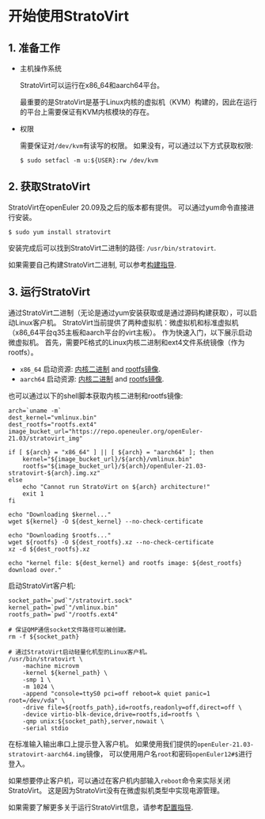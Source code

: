 # 开始使用StratoVirt

## 1. 准备工作

* 主机操作系统
  
   StratoVirt可以运行在x86_64和aarch64平台。
   
   最重要的是StratoVirt是基于Linux内核的虚拟机（KVM）构建的，因此在运行的平台上需要保证有KVM内核模块的存在。

* 权限

    需要保证对`/dev/kvm`有读写的权限。 如果没有，可以通过以下方式获取权限:

    ```shell
    $ sudo setfacl -m u:${USER}:rw /dev/kvm
    ```

## 2. 获取StratoVirt

StratoVirt在openEuler 20.09及之后的版本都有提供。 可以通过yum命令直接进行安装。

```shell
$ sudo yum install stratovirt
```

安装完成后可以找到StratoVirt二进制的路径: `/usr/bin/stratovirt`.

如果需要自己构建StratoVirt二进制, 可以参考[构建指导](./build_guide_ch.md).

## 3. 运行StratoVirt

通过StratoVirt二进制（无论是通过yum安装获取或是通过源码构建获取），可以启动Linux客户机。
StratoVirt当前提供了两种虚拟机：微虚拟机和标准虚拟机（x86_64平台q35主板和aarch平台的virt主板）。
作为快速入门，以下展示启动微虚拟机。
首先，需要PE格式的Linux内核二进制和ext4文件系统镜像（作为rootfs）。
* `x86_64` 启动资源: [内核二进制](https://repo.openeuler.org/openEuler-21.03/stratovirt_img/x86_64/vmlinux.bin)
and [rootfs镜像](https://repo.openeuler.org/openEuler-21.03/stratovirt_img/x86_64/openEuler-21.03-stratovirt-x86_64.img.xz).
* `aarch64` 启动资源: [内核二进制](https://repo.openeuler.org/openEuler-21.03/stratovirt_img/aarch64/vmlinux.bin)
and [rootfs镜像](https://repo.openeuler.org/openEuler-21.03/stratovirt_img/aarch64/openEuler-21.03-stratovirt-aarch64.img.xz).

也可以通过以下的shell脚本获取内核二进制和rootfs镜像:

```shell
arch=`uname -m`
dest_kernel="vmlinux.bin"
dest_rootfs="rootfs.ext4"
image_bucket_url="https://repo.openeuler.org/openEuler-21.03/stratovirt_img"

if [ ${arch} = "x86_64" ] || [ ${arch} = "aarch64" ]; then
    kernel="${image_bucket_url}/${arch}/vmlinux.bin"
    rootfs="${image_bucket_url}/${arch}/openEuler-21.03-stratovirt-${arch}.img.xz"
else
    echo "Cannot run StratoVirt on ${arch} architecture!"
    exit 1
fi

echo "Downloading $kernel..."
wget ${kernel} -O ${dest_kernel} --no-check-certificate

echo "Downloading $rootfs..."
wget ${rootfs} -O ${dest_rootfs}.xz --no-check-certificate
xz -d ${dest_rootfs}.xz

echo "kernel file: ${dest_kernel} and rootfs image: ${dest_rootfs} download over."
```

启动StratoVirt客户机:

```shell
socket_path=`pwd`"/stratovirt.sock"
kernel_path=`pwd`"/vmlinux.bin"
rootfs_path=`pwd`"/rootfs.ext4"

# 保证QMP通信socket文件路径可以被创建。
rm -f ${socket_path}

# 通过StratoVirt启动轻量化机型的Linux客户机。
/usr/bin/stratovirt \
    -machine microvm
    -kernel ${kernel_path} \
    -smp 1 \
    -m 1024 \
    -append "console=ttyS0 pci=off reboot=k quiet panic=1 root=/dev/vda" \
    -drive file=${rootfs_path},id=rootfs,readonly=off,direct=off \
    -device virtio-blk-device,drive=rootfs,id=rootfs \
    -qmp unix:${socket_path},server,nowait \
    -serial stdio
```

在标准输入输出串口上提示登入客户机。 如果使用我们提供的`openEuler-21.03-stratovirt-aarch64.img`镜像，
可以使用用户名`root`和密码`openEuler12#$`进行登入。

如果想要停止客户机，可以通过在客户机内部输入`reboot`命令来实际关闭StratoVirt。
这是因为StratoVirt没有在微虚拟机类型中实现电源管理。

如果需要了解更多关于运行StratoVirt信息，请参考[配置指导](./config_guidebook.md).